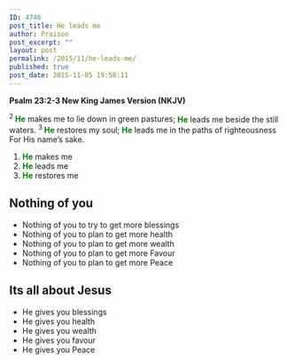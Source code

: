```yaml
---
ID: 4746
post_title: He leads me
author: Praison
post_excerpt: ""
layout: post
permalink: /2015/11/he-leads-me/
published: true
post_date: 2015-11-05 19:58:11
---
```

<strong><span class="passage-display-bcv">Psalm 23:2-3
</span><span class="passage-display-version">New King James Version (NKJV)</span></strong>
<div class="poetry">
<p class="line"><span id="en-NKJV-14238" class="text Ps-23-2"><sup class="versenum">2 </sup><span style="color: #008000;"><strong>He</strong></span> makes me to lie down in green pastures;</span>
<span class="text Ps-23-2"><span style="color: #008000;"><strong>He</strong></span> leads me beside the still waters.</span>
<span id="en-NKJV-14239" class="text Ps-23-3"><sup class="versenum">3 </sup><span style="color: #008000;"><strong>He</strong></span> restores my soul;</span>
<span class="text Ps-23-3"><span style="color: #008000;"><strong>He</strong></span> leads me in the paths of righteousness</span>
<span class="text Ps-23-3">For His name’s sake.</span></p>

<ol>
	<li class="line"><span style="color: #008000;"><strong>He</strong></span> makes me</li>
	<li class="line"><span style="color: #008000;"><strong>He</strong></span> leads me</li>
	<li class="line"><span style="color: #008000;"><strong>He</strong></span> restores me</li>
</ol>
<h2><strong>Nothing of you</strong></h2>
<ul>
	<li>Nothing of you to try to get more blessings</li>
	<li>Nothing of you to plan to get more health</li>
	<li>Nothing of you to plan to get more wealth</li>
	<li>Nothing of you to plan to get more Favour</li>
	<li>Nothing of you to plan to get more Peace</li>
</ul>
<h2><strong>Its all about Jesus</strong></h2>
<ul>
	<li>He gives you blessings</li>
	<li>He gives you health</li>
	<li>He gives you wealth</li>
	<li>He gives you favour</li>
	<li>He gives you Peace</li>
</ul>
</div>